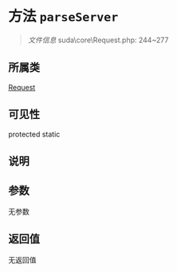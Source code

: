 # 方法 `parseServer`

> *文件信息* suda\core\Request.php: 244~277

## 所属类 

[Request](../Request.md)

## 可见性

 protected static

## 说明



## 参数


无参数


## 返回值

无返回值
